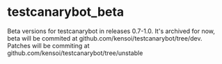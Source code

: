 # testcanarybot_beta
Beta versions for testcanarybot in releases 0.7-1.0. It's archived for now, beta will be commited at github.com/kensoi/testcanarybot/tree/dev. Patches will be commiting at github.com/kensoi/testcanarybot/tree/unstable
